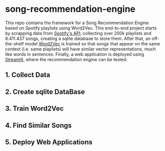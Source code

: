 # song-recommendation-engine
This repo contains the framework for a Song Recommendation Engine based on Spotify playlists using Word2Vec. This end-to-end project starts by scrapping data from [Spotify's API](https://developer.spotify.com/documentation/web-api/), collecting over 200k playlists and 8.411.437 songs, creating a sqlite database to store them. After that, an off-the-shelf model [Word2Vec](https://radimrehurek.com/gensim/models/word2vec.html) is trained so that songs that appear on the same context (i.e. same playlists) will have similar vector representations, much like words in sentences. Finally, a web application is deployed using [Streamlit](https://www.streamlit.io), where the recommendation engine can be tested.

## 1. Collect Data

## 2. Create sqlite DataBase

## 3. Train Word2Vec

## 4. Find Similar Songs

## 5. Deploy Web Applications
